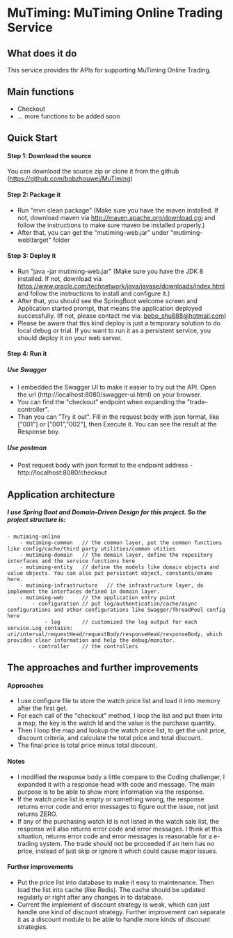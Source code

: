 # MuTiming: MuTiming Online Trading Service

## What does it do
This service provides thr APIs for supporting MuTiming Online Trading.

## Main functions
- Checkout
- ... more functions to be added soon

## Quick Start
#### Step 1: Download the source
You can download the source zip or clone it from the github (https://github.com/bobzhouwei/MuTiming)

#### Step 2: Package it
- Run "mvn clean package" 
(Make sure you have the maven installed. If not, download maven via http://maven.apache.org/download.cgi 
and follow the instructions to make sure maven be installed properly.)
- After that, you can get the "mutiming-web.jar" under "mutiming-web\target" folder

#### Step 3: Deploy it
- Run "java -jar mutiming-web.jar" 
(Make sure you have the JDK 8 installed. If not, download via https://www.oracle.com/technetwork/java/javase/downloads/index.html 
and follow the instructions to install and configure it.)
- After that, you should see the SpringBoot welcome screen and Application started prompt, that means the application deployed successfully.
(If not, please contact me via: bobo_shu888@hotmail.com)
- Please be aware that this kind deploy is just a temporary solution to do local debug or trial. 
If you want to run it as a persistent service, you should deploy it on your web server.

#### Step 4: Run it
##### Use Swagger
- I embedded the Swagger UI to make it easier to try out the API. Open the url (http://localhost:8080/swagger-ui.html) on your browser.
- You can find the "checkout" endpoint when expanding the "trade-controller". 
- Than you can "Try it out". Fill in the request body with json format, like ["001"] or ["001","002"], then Execute it.
You can see the result at the Response boy.
 ##### Use postman
 - Post request body with json format to the endpoint address - http://localhost:8080/checkout

## Application architecture
##### I use Spring Boot and Domain-Driven Design for this project. So the project structure is:
    - mutiming-online
        - mutiming-common   // the common layer, put the common functions like config/cache/third party utilities/common utities
        - mutiming-domain   // the domain layer, define the repository interfaces and the service functions here
        - mutiming-entity   // define the models like domain objects and value objects. You can also put persistant object, constants/enums here.
        - mutiming-infrastructure   // the infrastructure layer, do implement the interfaces defined in domain layer.
        - mutiming-web      // the application entry point
            - configuration // put log/authentication/cache/async configurations and other configurations like Swagger/ThreadPool config here
                - log       // customized the log output for each service.Log contaisn: uri/interval/requestHead/requestBody/responseHead/responseBody, which provides clear information and help the debug/monitor.
            - controller    // the controllers

## The approaches and further improvements
#### Approaches
- I use configure file to store the watch price list and load it into memory after the first get. 
- For each call of the "checkout" method, I loop the list and put them into a map, the key is the watch Id and the value is the purchase quantity.
- Then I loop the map and lookup the watch price list, to get the unit price, discount criteria, and calculate the total price and total discount. 
- The final price is total price minus total discount.
#### Notes
- I modified the response body a little compare to the Coding challenger, I expanded it with a response head with code and message. The main purpose is to be able to show more information via the response.
- If the watch price list is empty or something wrong, the response returns error code and error messages to figure out the issue, not just returns ZERO.
- If any of the purchasing watch Id is not listed in the watch sale list, the response will also returns error code and error messages. I think at this situation, returns error code and error messages is reasonable for a e-trading system. The trade should not be proceeded if an item has no price, instead of just skip or ignore it which could cause major issues.
#### Further improvements
- Put the price list into database to make it easy to maintenance. Then load the list into cache (like Redis). The cache should be updated regularly or right after any changes in to database.
- Current the implement of discount strategy is weak, which can just handle one kind of discount strategy. Further improvement can separate it as a discount module to be able to handle more kinds of discount strategies. 
